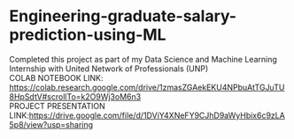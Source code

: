 # Engineering-graduate-salary-prediction-using-ML
Completed this project as part of my Data Science and Machine Learning Internship with United Network of Professionals (UNP)                                              
COLAB NOTEBOOK LINK: https://colab.research.google.com/drive/1zmasZGAekEKU4NPbuAtTGJuTU8HpSdtV#scrollTo=k2O9Wj3oM6n3                                                      
PROJECT PRESENTATION LINK:https://drive.google.com/file/d/1DViY4XNeFY9CJhD9aWyHbix6c9zLA5p8/view?usp=sharing
